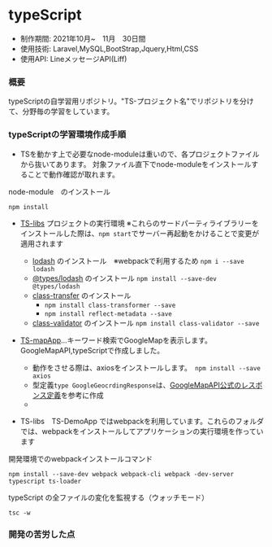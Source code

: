 # typeScript

* 制作期間: 2021年10月~　11月　30日間
* 使用技術: Laravel,MySQL,BootStrap,Jquery,Html,CSS
* 使用API: LineメッセージAPI(Liff)

### 概要
typeScriptの自学習用リポジトリ。"TS-プロジェクト名"でリポジトリを分けて、分野毎の学習をしています。


### typeScriptの学習環境作成手順

* TSを動かす上で必要なnode-moduleは重いので、各プロジェクトファイルから抜いてあります。
対象ファイル直下でnode-moduleをインストールすることで動作確認が取れます。

node-module　のインストール
```
npm install
```

* [TS-libs](typeScript/TS-libs) プロジェクトの実行環境    ※これらのサードパーティライブラリーをインストールした際は、`npm start`でサーバー再起動をかけることで変更が適用されます 
  * [lodash](https://lodash.com/) のインストール　※webpackで利用するため `npm i --save lodash`
  * [@types/lodash](https://www.npmjs.com/package/@types/lodash/) のインストール `npm install --save-dev @types/lodash`
  * [class-transfer](https://www.npmjs.com/package/class-transformer#installation) のインストール
    * `npm install class-transformer --save`
    * `npm install reflect-metadata --save`
  * [class-validator](https://www.npmjs.com/package/class-validator) のインストール `npm install class-validator --save`

* [TS-mapApp](typeScript/TS-mapApp)...キーワード検索でGoogleMapを表示します。GoogleMapAPI,typeScriptで作成しました。
  * 動作をさせる際は、axiosをインストールします。　`npm install --save axios`
  * 型定義`type GoogleGeocrdingResponse`は、[GoogleMapAPI公式のレスポンス定義](https://developers.google.com/maps/documentation/geocoding/requests-geocoding)を参考に作成
  * 

* TS-libs　TS-DemoApp ではwebpackを利用しています。これらのフォルダでは、webpackをインストールしてアプリケーションの実行環境を作っています

開発環境でのwebpackインストールコマンド
```
npm install --save-dev webpack webpack-cli webpack -dev-server typescript ts-loader
```
typeScript  の全ファイルの変化を監視する（ウォッチモード）
```
tsc -w
```
 
### 開発の苦労した点

